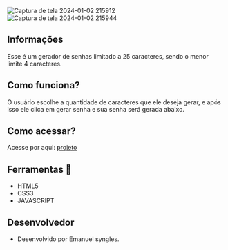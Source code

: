 ![Captura de tela 2024-01-02 215912](https://github.com/Emanuelsyngles/To-Do-List/assets/122393755/02fd15bd-8fc8-4c1d-ac83-30a44877723a)
![Captura de tela 2024-01-02 215944](https://github.com/Emanuelsyngles/To-Do-List/assets/122393755/6db8a214-6d04-42d5-ae5f-68ce410cf693)


## Informações
 Esse é um gerador de senhas limitado a 25 caracteres, sendo o menor limite 4 caracteres.

 ## Como funciona?
 O usuário escolhe a quantidade de caracteres que ele deseja gerar, e após isso ele clica em gerar senha e sua senha será gerada abaixo.
## Como acessar?

Acesse por aqui: [projeto](https://geradordesenhasemanuel.netlify.app/)

 ## Ferramentas 🔧
- HTML5
- CSS3
- JAVASCRIPT
  
 ## Desenvolvedor
- Desenvolvido por Emanuel syngles.


  
